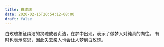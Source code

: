 ```yaml
---
title: 白玫瑰
date: 2020-02-15T20:54:12+08:00
draft: false
---
```


白玫瑰象征纯洁的灵魂或者贞洁，在梦中出现，表示了做梦人对纯真的向往。
有时也表示哀思，因此失去亲人也会让人梦到白玫瑰。
